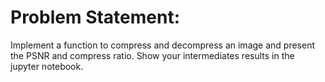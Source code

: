 # Problem Statement:
Implement a function to compress and decompress an image and present the PSNR and compress ratio. Show your intermediates results in the jupyter notebook.